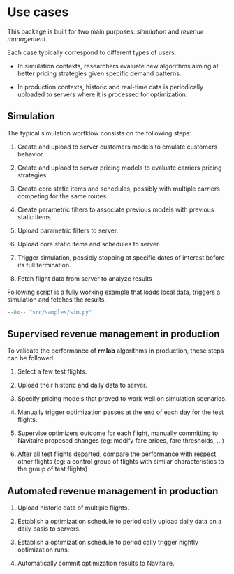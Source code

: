# Use cases

This package is built for two main purposes: *simulation* and *revenue management*.

Each case typically correspond to different types of users:

* In simulation contexts, researchers evaluate new algorithms aiming at better pricing strategies given specific demand patterns.

* In production contexts, historic and real-time data is periodically uploaded to servers where it is processed for optimization.


## Simulation

The typical simulation worfklow consists on the following steps:

1. Create and upload to server customers models to emulate customers behavior.

2. Create and upload to server pricing models to evaluate carriers pricing strategies.

3. Create core static items and schedules, possibly with multiple carriers competing for the same routes.

4. Create parametric filters to associate previous models with previous static items.

5. Upload parametric filters to server.

6. Upload core static items and schedules to server.

7. Trigger simulation, possibly stopping at specific dates of interest before its full termination.

8. Fetch flight data from server to analyze results

Following script is a fully working example that loads local data, triggers a simulation and fetches the results.

```python
--8<-- "src/samples/sim.py"
```


## Supervised revenue management in production

To validate the performance of **rmlab** algorithms in production, these steps can be followed:

1. Select a few test flights.

2. Upload their historic and daily data to server.

3. Specify pricing models that proved to work well on simulation scenarios.

4. Manually trigger optimization passes at the end of each day for the test flights.

5. Supervise optimizers outcome for each flight, manually committing to Navitaire proposed changes (eg: modify fare prices, fare thresholds, ...)

6. After all test flights departed, compare the performance with respect other flights (eg: a control group of flights with similar characteristics to the group of test flights)


## Automated revenue management in production

1. Upload historic data of multiple flights.

2. Establish a optimization schedule to periodically upload daily data on a daily basis to servers.

3. Establish a optimization schedule to periodically trigger nightly optimization runs.

4. Automatically commit optimization results to Navitaire.

